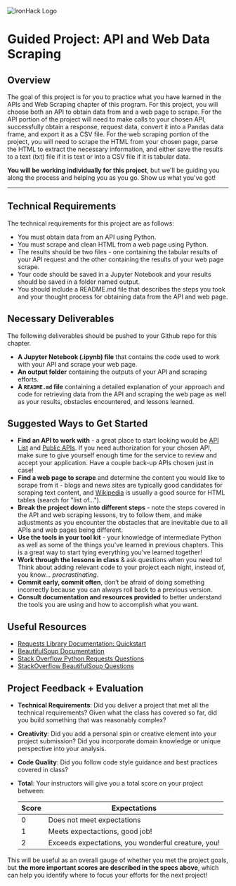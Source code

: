 ![IronHack Logo](https://s3-eu-west-1.amazonaws.com/ih-materials/uploads/upload_d5c5793015fec3be28a63c4fa3dd4d55.png)

# Guided Project: API and Web Data Scraping

## Overview

The goal of this project is for you to practice what you have learned in the APIs and Web Scraping chapter of this program. For this project, you will choose both an API to obtain data from and a web page to scrape. For the API portion of the project will need to make calls to your chosen API, successfully obtain a response, request data, convert it into a Pandas data frame, and export it as a CSV file. For the web scraping portion of the project, you will need to scrape the HTML from your chosen page, parse the HTML to extract the necessary information, and either save the results to a text (txt) file if it is text or into a CSV file if it is tabular data.

**You will be working individually for this project**, but we'll be guiding you along the process and helping you as you go. Show us what you've got!

---

## Technical Requirements

The technical requirements for this project are as follows:

* You must obtain data from an API using Python.
* You must scrape and clean HTML from a web page using Python.
* The results should be two files - one containing the tabular results of your API request and the other containing the results of your web page scrape.
* Your code should be saved in a Jupyter Notebook and your results should be saved in a folder named output.
* You should include a README.md file that describes the steps you took and your thought process for obtaining data from the API and web page.

## Necessary Deliverables

The following deliverables should be pushed to your Github repo for this chapter.

* **A Jupyter Notebook (.ipynb) file** that contains the code used to work with your API and scrape your web page.
* **An output folder** containing the outputs of your API and scraping efforts.
* **A ``README.md`` file** containing a detailed explanation of your approach and code for retrieving data from the API and scraping the web page as well as your results, obstacles encountered, and lessons learned.

## Suggested Ways to Get Started

* **Find an API to work with** - a great place to start looking would be [API List](https://apilist.fun/) and [Public APIs](https://github.com/toddmotto/public-apis). If you need authorization for your chosen API, make sure to give yourself enough time for the service to review and accept your application. Have a couple back-up APIs chosen just in case!
* **Find a web page to scrape** and determine the content you would like to scrape from it - blogs and news sites are typically good candidates for scraping text content, and [Wikipedia](https://www.wikipedia.org/) is usually a good source for HTML tables (search for "list of...").
* **Break the project down into different steps** - note the steps covered in the API and web scraping lessons, try to follow them, and make adjustments as you encounter the obstacles that are inevitable due to all APIs and web pages being different.
* **Use the tools in your tool kit** - your knowledge of intermediate Python as well as some of the things you've learned in previous chapters. This is a great way to start tying everything you've learned together!
* **Work through the lessons in class** & ask questions when you need to! Think about adding relevant code to your project each night, instead of, you know... _procrastinating_.
* **Commit early, commit often**, don’t be afraid of doing something incorrectly because you can always roll back to a previous version.
* **Consult documentation and resources provided** to better understand the tools you are using and how to accomplish what you want.

## Useful Resources

* [Requests Library Documentation: Quickstart](http://docs.python-requests.org/en/master/user/quickstart/)
* [BeautifulSoup Documentation](https://www.crummy.com/software/BeautifulSoup/bs4/doc/)
* [Stack Overflow Python Requests Questions](https://stackoverflow.com/questions/tagged/python-requests)
* [StackOverflow BeautifulSoup Questions](https://stackoverflow.com/questions/tagged/beautifulsoup)

## Project Feedback + Evaluation

* __Technical Requirements__: Did you deliver a project that met all the technical requirements? Given what the class has covered so far, did you build something that was reasonably complex?

* __Creativity__: Did you add a personal spin or creative element into your project submission? Did you incorporate domain knowledge or unique perspective into your analysis.

* __Code Quality__: Did you follow code style guidance and best practices covered in class?

* __Total__: Your instructors will give you a total score on your project between:

    **Score**|**Expectations**
    -----|-----
    0|Does not meet expectations
    1|Meets expectactions, good job!
    2|Exceeds expectations, you wonderful creature, you!

This will be useful as an overall gauge of whether you met the project goals, but __the more important scores are described in the specs above__, which can help you identify where to focus your efforts for the next project!
